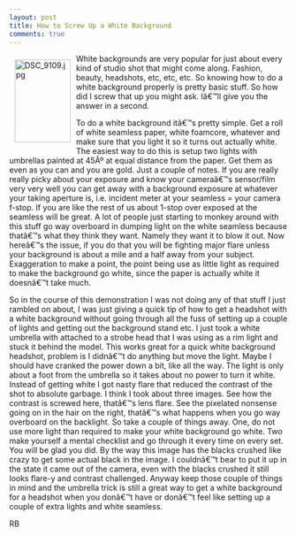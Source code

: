 ```yaml
---
layout: post
title: How to Screw Up a White Background
comments: true
---
```

<a href="/wp-content/uploads/FromIweb/DSC_9109.jpg" rel="lightbox"  ><img src="/wp-content/uploads/FromIweb/.thumbs/.DSC_9109.jpg" alt="DSC_9109.jpg" title="DSC_9109.jpg" align="left" width="101" height="150" hspace="10" vspace="10" border="0" /></a>White backgrounds are very popular for just about every kind of studio shot that might come along. Fashion, beauty, headshots, etc, etc, etc. So knowing how to do a white background properly is pretty basic stuff. So how did I screw that up you might ask. Iâ€™ll give you the answer in a second.

To do a white background itâ€™s pretty simple. Get a roll of white seamless paper, white foamcore, whatever and make sure that you light it so it turns out actually white. The easiest way to do this is setup two lights with umbrellas painted at 45Âº at equal distance from the paper. Get them as even as you can and you are gold. Just a couple of notes. If you are really really picky about your exposure and know your cameraâ€™s sensor/film very very well you can get away with a background exposure at whatever your taking aperture is, i.e. incident meter at your seamless = your camera f-stop. If you are like the rest of us about 1-stop over exposed at the seamless will be great. A lot of people just starting to monkey around with this stuff go way overboard in dumping light on the white seamless because thatâ€™s what they think they want. Namely they want it to blow it out. Now hereâ€™s the issue, if you do that you will be fighting major flare unless your background is about a mile and a half away from your subject. Exaggeration to make a point, the point being use as little light as required to make the background go white, since the paper is actually white it doesnâ€™t take much. <!--more-->

So in the course of this demonstration I was not doing any of that stuff I just rambled on about, I was just giving a quick tip of how to get a headshot with a white background without going through all the fuss of setting up a couple of lights and getting out the background stand etc. I just took a white umbrella with attached to a strobe head that I was using as a rim light and stuck it behind the model. This works great for a quick white background headshot, problem is I didnâ€™t do anything but move the light. Maybe I should have cranked the power down a bit, like all the way. The light is only about a foot from the umbrella so it takes about no power to turn it white. Instead of getting white I got nasty flare that reduced the contrast of the shot to absolute garbage. I think I took about three images. See how the contrast is screwed here, thatâ€™s lens flare. See the pixelated nonsense going on in the hair on the right, thatâ€™s what happens when you go way overboard on the backlight. So take a couple of things away. One, do not use more light than required to make your white background go white. Two make yourself a mental checklist and go through it every time on every set. You will be glad you did. By the way this image has the blacks crushed like crazy to get some actual black in the image. I couldnâ€™t bear to put it up in the state it came out of the camera, even with the blacks crushed it still looks flare-y and contrast challenged. Anyway keep those couple of things in mind and the umbrella trick is still a great way to get a white background for a headshot when you donâ€™t have or donâ€™t feel like setting up a couple of extra lights and white seamless.

RB